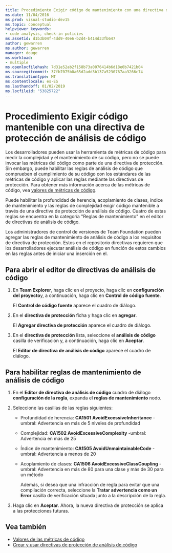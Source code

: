 ```yaml
---
title: Procedimiento Exigir código de mantenimiento con una directiva de protección de análisis de código
ms.date: 11/04/2016
ms.prod: visual-studio-dev15
ms.topic: conceptual
helpviewer_keywords:
- code analysis, check-in policies
ms.assetid: d1b3b04f-4dd9-40e6-b2d4-b414d33fb647
author: gewarren
ms.author: gewarren
manager: douge
ms.workload:
- multiple
ms.openlocfilehash: 7d31e52ab2f158b73a0076414b6d18e0b7421b04
ms.sourcegitcommit: 37fb7075b0a65d2add3b137a5230767aa3266c74
ms.translationtype: MT
ms.contentlocale: es-ES
ms.lasthandoff: 01/02/2019
ms.locfileid: "53825722"
---
```

# <a name="how-to-enforce-maintainable-code-with-a-code-analysis-check-in-policy"></a>Procedimiento Exigir código mantenible con una directiva de protección de análisis de código

Los desarrolladores pueden usar la herramienta de métricas de código para medir la complejidad y el mantenimiento de su código, pero no se puede invocar las métricas del código como parte de una directiva de protección. Sin embargo, puede habilitar las reglas de análisis de código que comprueben el cumplimiento de su código con los estándares de las métricas de código y aplicar las reglas mediante las directivas de protección. Para obtener más información acerca de las métricas de código, vea [valores de métricas de código](../code-quality/code-metrics-values.md).

Puede habilitar la profundidad de herencia, acoplamiento de clases, índice de mantenimiento y las reglas de complejidad exigir código mantenible a través de una directiva de protección de análisis de código. Cuatro de estas reglas se encuentra en la categoría "Reglas de mantenimiento" en el editor de directivas de análisis de código.

Los administradores de control de versiones de Team Foundation pueden agregar las reglas de mantenimiento de análisis de código a los requisitos de directiva de protección. Estos en el repositorio directivas requieren que los desarrolladores ejecutar análisis de código en función de estos cambios en las reglas antes de iniciar una inserción en el.

## <a name="to-open-the-code-analysis-policy-editor"></a>Para abrir el editor de directivas de análisis de código

1. En **Team Explorer**, haga clic en el proyecto, haga clic en **configuración del proyecto**y, a continuación, haga clic en **Control de código fuente**.

     El **Control de código fuente** aparece el cuadro de diálogo.

2. En el **directiva de protección** ficha y haga clic en **agregar**.

     El **Agregar directiva de protección** aparece el cuadro de diálogo.

3. En el **directiva de protección** lista, seleccione el **análisis de código** casilla de verificación y, a continuación, haga clic en **Aceptar**.

     El **Editor de directiva de análisis de código** aparece el cuadro de diálogo.

## <a name="to-enable-code-analysis-maintainability-rules"></a>Para habilitar reglas de mantenimiento de análisis de código

1. En el **Editor de directiva de análisis de código** cuadro de diálogo **configuración de la regla**, expanda el **reglas de mantenimiento** nodo.

2. Seleccione las casillas de las reglas siguientes:

   - Profundidad de herencia: **CA1501 AvoidExcessiveInheritance** -umbral: Advertencia en más de 5 niveles de profundidad

   - Complejidad: **CA1502 AvoidExcessiveComplexity** -umbral: Advertencia en más de 25

   - Índice de mantenimiento: **CA1505 AvoidUnmaintainableCode** -umbral: Advertencia a menos de 20

   - Acoplamiento de clases: **CA1506 AvoidExcessiveClassCoupling** -umbral: Advertencia en más de 80 para una clase y más de 30 para un método

     Además, si desea que una infracción de regla para evitar que una compilación correcta, seleccione la **Tratar advertencia como un Error** casilla de verificación situada junto a la descripción de la regla.

3. Haga clic en **Aceptar**. Ahora, la nueva directiva de protección se aplica a las protecciones futuras.

## <a name="see-also"></a>Vea también

- [Valores de las métricas de código](../code-quality/code-metrics-values.md)
- [Crear y usar directivas de protección de análisis de código](../code-quality/how-to-create-or-update-standard-code-analysis-check-in-policies.md)